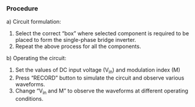 ### Procedure

a) Circuit formulation:
<br>

1. Select the correct “box” where selected component is required to be placed to form the single-phase bridge inverter.<br>
2. Repeat the above process for all the components.

b) Operating the circuit: 
<br>

1) Set the values of DC input voltage (V<sub>in</sub>) and modulation index (M)<br>
2) Press “RECORD” button to simulate the circuit and observe various waveforms.<br>
3) Change “V<sub>in</sub> and M” to observe the waveforms at different operating conditions. <br>
